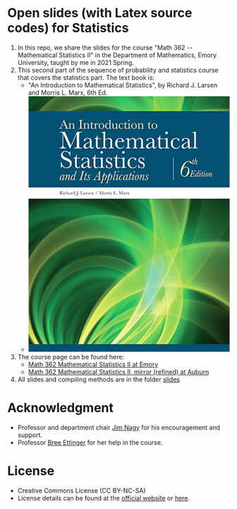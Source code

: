 # Open slides (with Latex source codes) for Statistics
1. In this repo, we share the slides for the course "Math 362 -- Mathematical Statistics II"
   in the Department of Mathematics, Emory University, taught by me in 2021 Spring.
2. This second part of the sequence of probability and statistics course that covers
   the statistics part. The text book is:
   *  "An Introduction to Mathematical Statistics", by Richard J. Larsen and Morris L. Marx, 6th Ed.
   *  ![Textbook](./Texbook.png "An Introduction to Mathematical Statistics")
4. The course page can be found here: 
   * [Math 362 Mathematical Statistics II at Emory](http://math.emory.edu/~lchen41/teaching/2020_Spring/math362_2020_Spring.html)
   * [Math 362 Mathematical Statistics II, mirror (refined) at Auburn](http://webhome.auburn.edu/~lzc0090/teaching/2021_Spring_Math362/)
5. All slides and compiling methods are in the folder [slides](./slides)
 
# Acknowledgment
* Professor and department chair [Jim Nagy](http://www.math.emory.edu/~nagy/) for his encouragement and support.
* Professor [Bree Ettinger](http://www.math.emory.edu/~betting/) for her help in the course.

# License
* Creative Commons License (CC BY-NC-SA) 
* License details can be found at the [official website](https://creativecommons.org/licenses/by-nc-sa/4.0/) or [here](LICENSE.txt).
